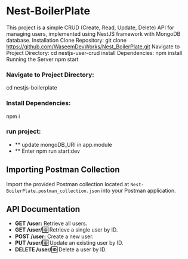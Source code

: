 # Nest-BoilerPlate

This project is a simple CRUD (Create, Read, Update, Delete) API for managing users, implemented using NestJS framework with MongoDB database.
              Installation
Clone Repository:
git clone https://github.com/WaseemDevWorks/Nest_BoilerPlate.git
Navigate to Project Directory:
cd nestjs-user-crud
install Dependencies:
npm install
Running the Server
npm start


### Navigate to Project Directory:
cd nestjs-boilerplate



### Install Dependencies:
npm i 

### run  project:

- ** update mongoDB_URI in app.module
- ** Enter  npm run start:dev




## Importing Postman Collection

Import the provided Postman collection located at `Nest-BoilerPlate.postman_collection.json` into your Postman application.

## API Documentation

- **GET /user:** Retrieve all users.
- **GET /user/:id:** Retrieve a single user by ID.
- **POST /user:** Create a new user.
- **PUT /user/:id:** Update an existing user by ID.
- **DELETE /user/:id:** Delete a user by ID.



